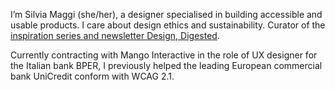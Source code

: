 I’m Silvia Maggi (she/her), a designer specialised in building accessible and usable products. I care about design ethics and sustainability. Curator of the [inspiration series and newsletter Design, Digested](https://silviamaggidesign.com/category/design-digested/).

Currently contracting with Mango Interactive in the role of UX designer for the Italian bank BPER, I previously helped the leading European commercial bank UniCredit conform with WCAG 2.1.
